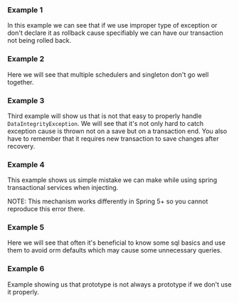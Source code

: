 ### Example 1

In this example we can see that if we use improper type of exception or don't declare it as rollback cause specifiably we can have our transaction not being rolled back.

### Example 2

Here we will see that multiple schedulers and singleton don't go well together. 

### Example 3

Third example will show us that is not that easy to properly handle `DataIntegrityException`. 
We will see that it's not only hard to catch exception cause is thrown not on a save but on a transaction end. 
You also have to remember that it requires new transaction to save changes after recovery.

### Example 4

This example shows us simple mistake we can make while using spring transactional services when injecting.

NOTE: This mechanism works differently in Spring 5+ so you cannot reproduce this error there. 

### Example 5

Here we will see that often it's beneficial to know some sql basics and use them to avoid orm defaults which may cause some unnecessary queries.
 
### Example 6

Example showing us that prototype is not always a prototype if we don't use it properly.